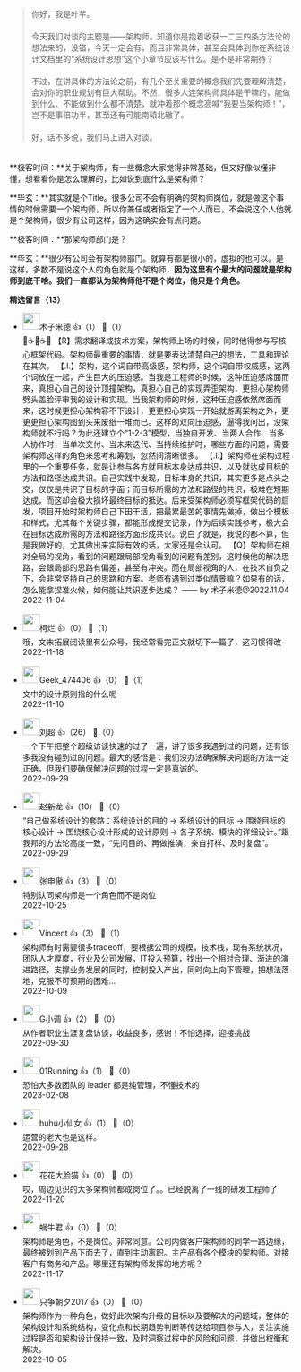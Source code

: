> 你好，我是叶芊。  
> 　  
> 今天我们对谈的主题是——架构师。知道你是抱着收获一二三四条方法论的想法来的，没错，今天一定会有，而且非常具体，甚至会具体到你在系统设计文档里的“系统设计思想”这个小章节应该写什么。是不是非常期待？  
> 　  
> 不过，在讲具体的方法论之前，有几个至关重要的概念我们先要理解清楚，会对你的职业规划有巨大帮助。不然，很多人连架构师具体是干嘛的，能做到什么、不能做到什么都不清楚，就冲着那个概念高喊“我要当架构师！”，岂不是事倍功半，甚至还有可能南辕北辙了。  
> 　  
> 好，话不多说，我们马上进入对谈。

　  
**极客时间：**关于架构师，有一些概念大家觉得非常基础，但又好像似懂非懂，想看看你是怎么理解的，比如说到底什么是架构师？

**毕玄：**其实就是个Title。很多公司不会有明确的架构师岗位，就是做这个事情的时候需要一个架构师，所以你兼任或者指定了一个人而已，不会说这个人他就是个架构师，很少有公司这样，因为这确实会有点问题。

**极客时间：**那架构师部门是？

**毕玄：**很少有公司会有架构师部门。就算有都是很小的，虚拟的也可以。是这样，多数不是说这个人的角色就是个架构师，**因为这里有个最大的问题就是架构师到底干啥。我们一直都认为架构师他不是个岗位，他只是个角色。**
<div><strong>精选留言（13）</strong></div><ul>
<li><img src="https://static001.geekbang.org/account/avatar/00/1c/f6/27/c27599ae.jpg" width="30px"><span>术子米德</span> 👍（1） 💬（1）<div>🤔☕️🤔☕️🤔
【R】需求翻译成技术方案，架构师上场的时候，同时他得参与写核心框架代码。架构师最重要的事情，就是要表达清楚自己的想法，工具和理论在其次。
【.I.】架构，这个词自带高级感，架构师，这个词自带权威感，这两个词放在一起，产生巨大的压迫感。当我是工程师的时候，这种压迫感席面而来，真担心自己的设计顶撞架构，真担心自己的实现弄歪架构，更担心架构师劈头盖脸评审我的设计和实现。当我架构师的时候，这种压迫感依然席面而来，这时候更担心架构容不下设计，更更担心实现一开始就游离架构之外，更更更担心架构图到头来废纸一堆而已。这样的双向压迫感，逼得我问出，没架构师就不行吗？为此还建立个“1-2-3”模型，当独自开发、当两人合作、当多人协作时，当单次交付、当未来迭代、当持续维护时，哪些方面的问题，需要架构师这样的角色来思考和筹划，忽然间清晰很多。
【.I.】架构师在架构过程里的一个重要任务，就是让参与各方就目标本身达成共识，以及就达成目标的方法和路径达成共识。自己实践中发现，目标本身的共识，其实更多是点头之交，仅仅是共识了目标的字面；而目标所需的方法和路径的共识，极难在短期达成，而这却会极大损坏最终目标的抵达。后来受架构师必须写框架代码的启发，项目开始时架构师自己下田干活，把最累最苦的事情先做掉，做出个模板和样式，尤其每个关键步骤，都能形成提交记录，作为后续实践参考，极大会在目标达成所需的方法和路径方面形成共识。说白了就是，我说的都不算，但是我做好的，尤其做出来实际有效的话，大家还是会认可。
【Q】架构师在相对全局的视角，看到的问题跟局部视角看到的问题有差别，这时候他的解决思路，会跟局部的思路有偏差，甚至有冲突。而在局部视角的人，在技术自负之下，会非常坚持自己的思路和方案。老师有遇到过类似情景嘛？如果有的话，怎么能拿捏准火候，如何能让共识逐步达成？
  —— by 术子米德@2022.11.04
</div>2022-11-04</li><br/><li><img src="https://static001.geekbang.org/account/avatar/00/10/81/ca/1863c0a4.jpg" width="30px"><span>柯烂</span> 👍（0） 💬（1）<div>哦，文末拓展阅读里有公众号，我经常看完正文就切下一篇了，这习惯得改</div>2022-11-18</li><br/><li><img src="" width="30px"><span>Geek_474406</span> 👍（0） 💬（1）<div>文中的设计原则指的什么呢</div>2022-11-10</li><br/><li><img src="https://static001.geekbang.org/account/avatar/00/11/6c/17/3b7527ee.jpg" width="30px"><span>刘超</span> 👍（26） 💬（0）<div>一个下午把整个超级访谈快速的过了一遍，讲了很多我遇到过的问题，还有很多我没有碰到过的问题。最大的感悟是：我们没办法确保解决问题的方法一定正确，但我们要确保解决问题的过程一定是真诚的。</div>2022-09-29</li><br/><li><img src="https://static001.geekbang.org/account/avatar/00/0f/7f/fc/870b3c19.jpg" width="30px"><span>赵新龙</span> 👍（10） 💬（0）<div>“自己做系统设计的套路：系统设计的目的 -&gt; 系统设计的目标 -&gt; 围绕目标的核心设计 -&gt; 围绕核心设计形成的设计原则 -&gt; 各子系统、模块的详细设计。”跟我邦的方法论高度一致，“先问目的、再做推演，亲自打样、及时复盘”。</div>2022-09-29</li><br/><li><img src="https://static001.geekbang.org/account/avatar/00/12/0a/a4/828a431f.jpg" width="30px"><span>张申傲</span> 👍（3） 💬（0）<div>特别认同架构师是一个角色而不是岗位</div>2022-10-25</li><br/><li><img src="https://static001.geekbang.org/account/avatar/00/0f/bf/d4/15aecc7f.jpg" width="30px"><span>Vincent</span> 👍（3） 💬（1）<div>架构师有时需要很多tradeoff，要根据公司的规模，技术栈，现有系统状况，团队人才厚度，行业及公司发展，IT投入预算，找出一个相对合理、渐进的演进路径，支撑业务发展的同时，控制投入产出，同时向上向下管理，把想法落地，克服不可预期的困难…</div>2022-10-09</li><br/><li><img src="https://static001.geekbang.org/account/avatar/00/11/7a/b9/c3d3a92f.jpg" width="30px"><span>G小调</span> 👍（2） 💬（0）<div>从作者职业生涯复盘访谈，收益良多，感谢！不怕选择，迎接挑战</div>2022-09-30</li><br/><li><img src="https://static001.geekbang.org/account/avatar/00/0f/80/36/29e4863f.jpg" width="30px"><span>01Running</span> 👍（1） 💬（0）<div>恐怕大多数团队的 leader 都是纯管理，不懂技术的</div>2023-02-08</li><br/><li><img src="https://static001.geekbang.org/account/avatar/00/0f/84/4c/9fd9e2eb.jpg" width="30px"><span>huhu小仙女</span> 👍（1） 💬（0）<div>运营的老大也是这样。</div>2022-09-28</li><br/><li><img src="https://static001.geekbang.org/account/avatar/00/11/0c/86/8e52afb8.jpg" width="30px"><span>花花大脸猫</span> 👍（0） 💬（0）<div>哎，周边见识的大多架构师都成岗位了。。已经脱离了一线的研发工程师了</div>2022-11-20</li><br/><li><img src="https://static001.geekbang.org/account/avatar/00/11/6f/3c/5a0cedda.jpg" width="30px"><span>蜗牛君</span> 👍（0） 💬（0）<div>架构师是角色，不是岗位。非常同意。公司内做客户架构师的同学一路边缘，最终被划到产品下面去了，直到主动离职。主产品有各个模块的架构师。对接客户有商务和产品。哪里还有架构师发挥的地方呢？</div>2022-11-17</li><br/><li><img src="http://thirdwx.qlogo.cn/mmopen/vi_32/DYAIOgq83eobiabkoCXUvOApiceVLIceLAmOhBiagHZRo3K1XkM3Fos99Mog7SpYBKtDamicK6D8R3bXxXYYmicIStg/132" width="30px"><span>只争朝夕2017</span> 👍（0） 💬（0）<div>架构师作为一种角色，做好此次架构升级的目标以及要解决的问题域，整体的架构设计和系统结构，变化点和长期趋势判断等传达给项目参与人，关注实施过程是否和架构设计保持一致，及时洞察过程中的风险和问题，并做出权衡和解决。</div>2022-10-05</li><br/>
</ul>